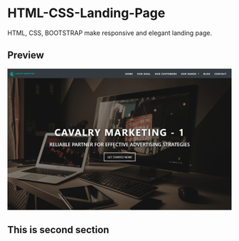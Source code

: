 # HTML-CSS-Landing-Page

HTML, CSS, BOOTSTRAP make responsive and elegant landing page.

## Preview
![Preview](./preview.png)



## This is second section
